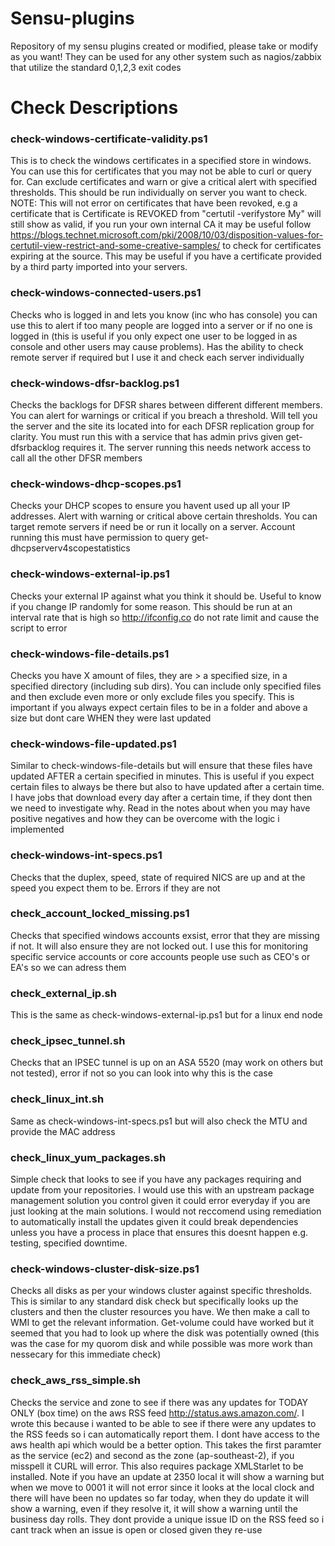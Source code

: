 # Sensu-plugins
Repository of my sensu plugins created or modified, please take or modify as you want! They can be used for any other system such as nagios/zabbix that utilize the standard 0,1,2,3 exit codes

# Check Descriptions

### check-windows-certificate-validity.ps1 
This is to check the windows certificates in a specified store in windows. You can use this for certificates that you may not be able to curl or query for. Can exclude certificates and warn or give a critical alert with specified thresholds. This should be run individually on server you want to check. NOTE: This will not error on certificates that have been revoked, e.g a certificate that is Certificate is REVOKED from "certutil -verifystore My" will still show as valid, if you run your own internal CA it may be useful follow https://blogs.technet.microsoft.com/pki/2008/10/03/disposition-values-for-certutil-view-restrict-and-some-creative-samples/ to check for certificates expiring at the source. This may be useful if you have a certificate provided by a third party imported into your servers.

### check-windows-connected-users.ps1 
Checks who is logged in and lets you know (inc who has console) you can use this to alert if too many people are logged into a server or if no one is logged in (this is useful if you only expect one user to be logged in as console and other users may cause problems). Has the ability to check remote server if required but I use it and check each server individually

### check-windows-dfsr-backlog.ps1 
Checks the backlogs for DFSR shares between different different members. You can alert for warnings or critical if you breach a threshold. Will tell you the server and the site its located into for each DFSR replication group for clarity. You must run this with a service that has admin privs given get-dfsrbacklog requires it. The server running this needs network access to call all the other DFSR members

### check-windows-dhcp-scopes.ps1
Checks your DHCP scopes to ensure you havent used up all your IP addresses. Alert with warning or critical above certain thresholds. You can target remote servers if need be or run it locally on a server. Account running this must have permission to query get-dhcpserverv4scopestatistics

### check-windows-external-ip.ps1
Checks your external IP against what you think it should be. Useful to know if you change IP randomly for some reason. This should be run at an interval rate that is high so http://ifconfig.co do not rate limit and cause the script to error 

### check-windows-file-details.ps1
Checks you have X amount of files, they are > a specified size, in a specified directory (including sub dirs). You can include only specified files and then exclude even more or only exclude files you specify. This is important if you always expect certain files to be in a folder and above a size but dont care WHEN they were last updated

### check-windows-file-updated.ps1 
Similar to check-windows-file-details but will ensure that these files have updated AFTER a certain specified in minutes. This is useful if you expect certain files to always be there but also to have updated after a certain time. I have jobs that download every day after a certain time, if they dont then we need to investigate why. Read in the notes about when you may have positive negatives and how they can be overcome with the logic i implemented

### check-windows-int-specs.ps1 
Checks that the duplex, speed, state of required NICS are up and at the speed you expect them to be. Errors if they are not

### check_account_locked_missing.ps1 
Checks that specified windows accounts exsist, error that they are missing if not. It will also ensure they are not locked out. I use this for monitoring specific service accounts or core accounts people use such as CEO's or EA's so we can adress them

### check_external_ip.sh 
This is the same as check-windows-external-ip.ps1 but for a linux end node

### check_ipsec_tunnel.sh 
Checks that an IPSEC tunnel is up on an ASA 5520 (may work on others but not tested), error if not so you can look into why this is the case

### check_linux_int.sh
Same as check-windows-int-specs.ps1 but will also check the MTU and provide the MAC address

### check_linux_yum_packages.sh
Simple check that looks to see if you have any packages requiring and update from your repositories. I would use this with an upstream package management solution you control given it could error everyday if you are just looking at the main solutions. I would not reccomend using remediation to automatically install the updates given it could break dependencies unless you have a process in place that ensures this doesnt happen e.g. testing, specified downtime.

### check-windows-cluster-disk-size.ps1
Checks all disks as per your windows cluster against specific thresholds. This is similar to any standard disk check but specifically looks up the clusters and then the cluster resources you have. We then make a call to WMI to get the relevant information. Get-volume could have worked but it seemed that you had to look up where the disk was potentially owned (this was the case for my quorom disk and while possible was more work than nessecary for this immediate check)

### check_aws_rss_simple.sh
Checks the service and zone to see if there was any updates for TODAY ONLY (box time) on the aws RSS feed http://status.aws.amazon.com/. I wrote this because i wanted to be able to see if there were any updates to the RSS feeds so i can automatically report them. I dont have access to the aws health api which would be a better option. This takes the first paramter as the service (ec2) and second as the zone (ap-southeast-2), if you misspell it CURL will error. This also requires package XMLStarlet to be installed. Note if you have an update at 2350 local it will show a warning but when we move to 0001 it will not error since it looks at the local clock and there will have been no updates so far today, when they do update it will show a warning, even if they resolve it, it will show a warning until the business day rolls. They dont provide a unique issue ID on the RSS feed so i cant track when an issue is open or closed given they re-use <title> names.

### check-windows-local-locked-users.ps1
We used to have a bunch of servers in the DMZ that hosted our FTP. Users connected with local accounts with no privileges, often they would lock them self out and we had no way of knowing until they complained or it auto-unlocked. We could have just run a script that unlocked all accounts every X minutes but if someone was trying to brute force this would just help them. This script allows you to query a system for all local accounts, that are users that are locked out and report them. It also then provides the last few events (number specified by eventline). You can run this locally on the machine or query a remote machine by specifying the comp variable. This script may be a bit slow pulling the events from event viewer if you have lots of accounts locked out and a saturated security log.

### wsus_sync_completed.ps1
Checks if your wsus server is synchronized with its upstream target. This will also alert based on your threshold if it took too long to sync (e.g. a slow link or large amount of updates or some performance issue) OR if it has been too long since an update has occured (e.g. we havent synchronized in 24 hours when we check 2 times a day). NOTE: This only targets one server but could easily be modified to target or pull from a list
